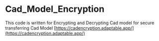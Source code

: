 # Cad_Model_Encryption

This code is written for Encrypting and Decrypting Cad model for secure transferring Cad Model
[https://cadencryption.adaptable.app/](https://cadencryption.adaptable.app/)
